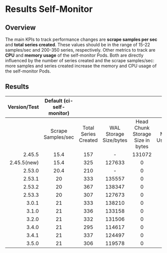 # Results Self-Monitor

## Overview

The main KPIs to track performance changes are **scrape samples per sec** and **total series created**. These values
should be in the range of 15-22 samples/sec and 200-350 series, respectively.
Other metrics to track are **CPU** and **memory usage** of the self-monitor Pods. Both are directly influenced by the
number of series created and the scrape samples/sec: more samples and series created increase the memory and CPU usage
of the self-monitor Pods.

## Results

| Version/Test | Default (ci-self-monitor) |                      |                        |                                  |                      |               |
|-------------:|:-------------------------:|:--------------------:|:----------------------:|:--------------------------------:|:--------------------:|:-------------:|
|              |    Scrape Samples/sec     | Total Series Created | WAL Storage Size/bytes | Head Chunk Storage Size in bytes | Pod Memory Usage(MB) | Pod CPU Usage |
|       2.45.5 |           15.4            |         157          |           -            |              131072              |          62          |       0       |
|  2.45.5(new) |           15.4            |         325          |         127633         |                0                 |          43          |       0       |
|       2.53.0 |           20.4            |         210          |           -            |                0                 |          36          |       0       |
|       2.53.1 |            20             |         333          |         135557         |                0                 |          37          |       0       |
|       2.53.2 |            20             |         367          |         138347         |                0                 |          40          |       0       |
|       2.53.3 |            20             |         307          |         127673         |                0                 |          35          |       0       |
|        3.0.1 |            21             |         333          |         138210         |                0                 |          43          |       0       |
|        3.1.0 |            21             |         336          |         133158         |                0                 |          39          |       0       |
|        3.2.0 |            21             |         332          |         131506         |                0                 |          38          |       0       |
|        3.4.0 |            21             |         295          |         114617         |                0                 |          49          |       0       |
|        3.4.1 |            21             |         337          |         124497         |                0                 |          42          |       0       |
|        3.5.0 | 21 | 306 | 119578 | 0 | 36 |0|
